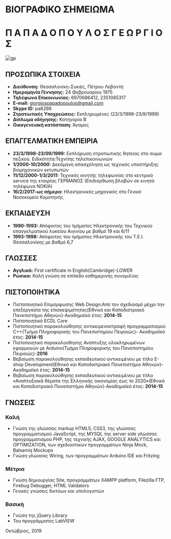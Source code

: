 # ΒΙΟΓΡΑΦΙΚΟ ΣΗΜΕΙΩΜΑ 

# Π Α Π Α Δ Ο Π Ο Υ Λ Ο Σ  Γ Ε Ω Ρ Γ Ι Ο Σ

![gp](https://user-images.githubusercontent.com/56335454/66704690-2d3d2480-ed27-11e9-938d-ea7534b26882.png)

## ΠΡΟΣΩΠΙΚΑ ΣΤΟΙΧΕΙΑ 
* **Διεύθυνση:** Θεσσαλονίκη-Συκιές, Πέτρου Λεβαντή
* **Ημερομηνία Γέννησης:** 24 Φεβρουαρίου 1975
* **Τηλέφωνα Επικοινωνίας:** 6970686412, 2351085317
* **E-mail:** giorgiospapadopoulos@gmail.com
* **Skype ID:** pa6266
* **Στρατιωτικές Υποχρεώσεις:** Εκπληρωμένες (23/3/1998-23/9/1999)
* **Δίπλωμα οδήγησης:** Κατηγορία Β
* **Οικογενειακή κατάσταση:** Άγαμος

## ΕΠΑΓΓΕΛΜΑΤΙΚΗ ΕΜΠΕΙΡΙΑ 
*	**23/3/1998-23/09/1999:** Εκπλήρωση στρατιωτικής θητείας στο σώμα πεζικού. Ειδικότητα:Τεχνίτης τηλεπικοινωνιών 
*	**1/2000-10/2000:** Δεκάμηνη απασχόληση ως τεχνικός υποστήριξης βιομηχανικών        εκτυπωτών
* **11/12/2000-1/3/2011:** Τεχνικός κινητής τηλεφωνίας στο κεντρικό service της εταιρίας ΓΕΡΜΑΝΟΣ (Επιδιόρθωση βλαβών σε κινητά τηλέφωνα ΝΟΚΙΑ)
* **16/2/2017-ως σήμερα:** Ηλεκτρονικός μηχανικός στο Γενικό Νοσοκομείο Κομοτηνής

## ΕΚΠΑΙΔΕΥΣΗ

*	**1990-1993:** Απόφοιτος του τμήματος Ηλεκτρονικής του Τεχνικού επαγγελματικού λυκείου Αιγινίου με βαθμό 19 και 6/11
*	**1993-1998:** Απόφοιτος του τμήματος Ηλεκτρονικής του Τ.Ε.Ι. Θεσσαλονίκης με βαθμό 6,7 	

## ΓΛΩΣΣΕΣ

*	**Αγγλικά:** First certificate in English(Cambridge)-LOWER
*	**Ρώσικα:** Καλή γνώση σε επίπεδο καθημερινής  συνομιλίας

## ΠΙΣΤΟΠΟΙΗΤΙΚΑ

*	Πιστοποιητικό Επιμόρφωσης Web Design:Aπό τον σχεδιασμό μέχρι την επεξεργασία της επισκεψιμότητας(Εθνικό και Καποδιστριακό Πανεπιστήμιο Αθηνών)-Ακαδημαϊκό έτος: **2014-15**
*	Πιστοποιητικό ECDL Core 
*	Πιστοποιητικό παρακολούθησης αντικειμενοστραφή προγραμματισμού C++(Τμήμα Πληροφορικής του Πανεπιστημίου Πειραιώς)- Ακαδημαϊκό έτος: **2014-15**
*	Πιστοποιητικό παρακολούθησης Ανάπτυξης ολοκληρωμένων εφαρμογών με Arduino(Τμήμα Πληροφορικής του Πανεπιστημίου Πειραιώς)-**2016**
*	Βεβαίωση παρακολούθησης  εκπαιδευτικού αντικειμένου με τίτλο E-shop Development(Εθνικό και Καποδιστριακό Πανεπιστήμιο Αθηνών)- Ακαδημαϊκό έτος: **2014-15**
*	Βεβαίωση παρακολούθησης  εκπαιδευτικού αντικειμένου με τίτλο «Αναπτυξιακά θέματα της Ελληνικής οικονομίας έως το 2020»(Εθνικό και Καποδιστριακό Πανεπιστήμιο Αθηνών)-Ακαδημαϊκό έτος: **2014-15**

## ΓΝΩΣΕΙΣ
### Καλή
* Γνώση της γλώσσας  markup HTML5, CSS3, της γλώσσας προγραμματισμού JavaScript,  της MYSQL της server side γλώσσας προγραμματισμού PHP, της τεχνικής AJAX,  GOOGLE ANALYTICS και OPTIMIZATION, των σχεδιαστικών προγραμμάτων  Ninja Mock, Balsamiq Mockups
* Γνώση γλώσσας Wiring,  των προγραμμάτων  Arduino IDE και Fritzing
### Μέτρια
* Γνώση δημιουργίας Site, προγραμμάτων XAMPP platform,  Filezilla FTP, Firebug Debugger, HTML Validators
*	Γενικές γνώσεις δικτύων και υπολογιστών
### Βασική
*	Γνώση της jQuery Library
*	Του προγράμματος LabVIEW

Οκτώβριος, 2019




